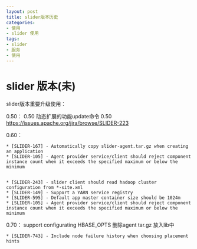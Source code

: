 ```yaml
---
layout: post
title: slider版本历史
categories:
- 使用
- slider 使用
tags:
- slider
- 服务
- 使用
---
```



slider 版本(未)
============
slider版本重要升级使用：

0.50：
0.50 动态扩展的功能update命令 0.50 https://issues.apache.org/jira/browse/SLIDER-223

0.60：

	* [SLIDER-167] - Automatically copy slider-agent.tar.gz when creating an application
	* [SLIDER-105] - Agent provider service/client should reject component instance count when it exceeds the specified maximum or below the minimum


	* [SLIDER-243] - slider client should read hadoop cluster configuration from *-site.xml
	* [SLIDER-149] - Support a YARN service registry
	* [SLIDER-595] - Default app master container size should be 1024m
	* [SLIDER-105] - Agent provider service/client should reject component instance count when it exceeds the specified maximum or below the minimum


0.70：
 support configurating HBASE_OPTS
删除agent tar.gz 放入lib中

	* [SLIDER-743] - Include node failure history when choosing placement hints


